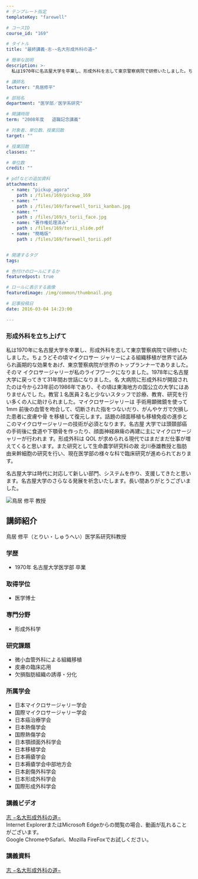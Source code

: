 ```yaml
---
# テンプレート指定
templateKey: "farewell"

# コースID
course_id: "169"

# タイトル
title: "最終講義-志-−名大形成外科の道−"

# 簡単な説明
description: >-
  私は1970年に名古屋大学を卒業し、形成外科を志して東京警察病院で研修いたしました。ちょうどその頃マイクロサー ジャリーによる組織移植が世界で試みられ画期的な効果をあげ、東京警察病院が世界のトップ...

# 講師名
lecturer: "鳥居修平"

# 部局名
department: "医学部／医学系研究"

# 開講時限
term: "2008年度	退職記念講義"

# 対象者、単位数、授業回数
target: ""

# 授業回数
classes: ""

# 単位数
credit: ""

# pdfなどの追加資料
attachments: 
  - name: "pickup_agora" 
    path : /files/169/pickup_169
  - name: "" 
    path : /files/169/farewell_torii_kanban.jpg
  - name: "" 
    path : /files/169/s_torii_face.jpg
  - name: "著作権処理済み" 
    path : /files/169/torii_slide.pdf
  - name: "簡略版" 
    path : /files/169/farewell_torii.pdf


# 関連するタグ
tags:

# 色付けのロールにするか
featuredpost: true

# ロールに表示する画像
featuredimage: /img/common/thumbnail.png

# 記事投稿日
date: 2016-03-04 14:23:00

---
```

### 形成外科を立ち上げて 

私は1970年に名古屋大学を卒業し、形成外科を志して東京警察病院で研修いたしました。ちょうどその頃マイクロサー ジャリーによる組織移植が世界で試みられ画期的な効果をあげ、東京警察病院が世界のトップランナーでありました。そのマ イクロサージャリーが私のライフワークになりました。1978年に名古屋大学に戻ってきて31年間お世話になりました。名 大病院に形成外科が開設されたのは今から23年前の1986年であり、その頃は東海地方の国公立の大学にはありませんでし た。教官１名医員２名と少ないスタッフで診療、教育、研究を行い多くの人に助けられました。マイクロサージャリーは 手術用顕微鏡を使って1mm 前後の血管を吻合して、切断された指をつないだり、がんやケガで欠損した患者に皮膚や骨 を移植して復元します。話題の顔面移植も移植免疫の進歩とこのマイクロサージャリーの技術が必須となります。名古屋 大学では頭頚部癌の手術後に食道や下顎骨を作ったり、顔面神経麻痺の再建に主にマイクロサージャリーが行われま す。形成外科は QOL が求められる現代ではまだまだ仕事が増えてくると思います。また研究として生命農学研究科の故 北川泰雄教授と脂肪由来幹細胞の研究を行い、現在医学部の様々な科で臨床研究が進められております。 

名古屋大学は時代に対応して新しい部門、システムを作り、支援してきたと思います。名古屋大学のさらなる発展を祈念いたします。長い間ありがとうございました。

![鳥居 修平 教授](/files/169/s_torii_face.jpg) 
## 講師紹介

鳥居 修平（とりい・しゅうへい）医学系研究科教授 

### 学歴

  * 1970年 名古屋大学医学部 卒業

### 取得学位

  * 医学博士

### 専門分野

  * 形成外科学

### 研究課題

  * 微小血管外科による組織移植
  * 皮膚の臨床応用
  * 欠損脂肪組織の誘導・分化

### 所属学会

  * 日本マイクロサージャリー学会
  * 国際マイクロサージャリー学会
  * 日本癌治療学会
  * 日本熱傷学会
  * 国際熱傷学会
  * 日本顎顔面外科学会
  * 日本移植学会
  * 日本褥瘡学会
  * 日本褥瘡学会中部地方会
  * 日本創傷外科学会
  * 日本形成外科学会
  * 国際形成外科学会
### 講義ビデオ

[志 −名大形成外科の道−](http://nuvideo.media.nagoya-u.ac.jp/embed/7df269ceb35ae8502664747a71cb1b43cff5d9b5)  
Internet ExplorerまたはMicrosoft Edgeからの閲覧の場合、動画が乱れることがございます。  
Google ChromeやSafari、Mozilla FireFoxでお試しください。 

### 講義資料


[志 −名大形成外科の道−](/files/169/torii_slide.pdf) 
